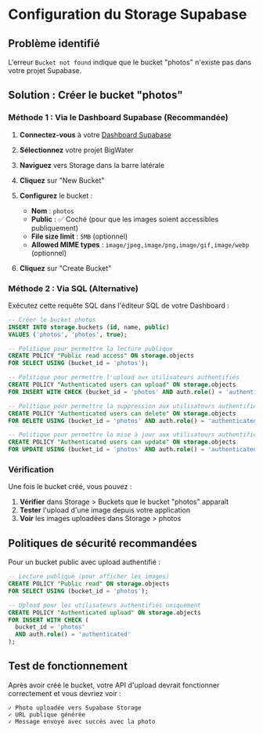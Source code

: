 # Configuration du Storage Supabase

## Problème identifié

L'erreur `Bucket not found` indique que le bucket "photos" n'existe pas dans votre projet Supabase.

## Solution : Créer le bucket "photos"

### Méthode 1 : Via le Dashboard Supabase (Recommandée)

1. **Connectez-vous** à votre [Dashboard Supabase](https://app.supabase.com)
2. **Sélectionnez** votre projet BigWater
3. **Naviguez** vers Storage dans la barre latérale
4. **Cliquez** sur "New Bucket"
5. **Configurez** le bucket :

   - **Nom** : `photos`
   - **Public** : ✅ Coché (pour que les images soient accessibles publiquement)
   - **File size limit** : `5MB` (optionnel)
   - **Allowed MIME types** : `image/jpeg,image/png,image/gif,image/webp` (optionnel)

6. **Cliquez** sur "Create Bucket"

### Méthode 2 : Via SQL (Alternative)

Exécutez cette requête SQL dans l'éditeur SQL de votre Dashboard :

```sql
-- Créer le bucket photos
INSERT INTO storage.buckets (id, name, public)
VALUES ('photos', 'photos', true);

-- Politique pour permettre la lecture publique
CREATE POLICY "Public read access" ON storage.objects
FOR SELECT USING (bucket_id = 'photos');

-- Politique pour permettre l'upload aux utilisateurs authentifiés
CREATE POLICY "Authenticated users can upload" ON storage.objects
FOR INSERT WITH CHECK (bucket_id = 'photos' AND auth.role() = 'authenticated');

-- Politique pour permettre la suppression aux utilisateurs authentifiés
CREATE POLICY "Authenticated users can delete" ON storage.objects
FOR DELETE USING (bucket_id = 'photos' AND auth.role() = 'authenticated');

-- Politique pour permettre la mise à jour aux utilisateurs authentifiés
CREATE POLICY "Authenticated users can update" ON storage.objects
FOR UPDATE USING (bucket_id = 'photos' AND auth.role() = 'authenticated');
```

### Vérification

Une fois le bucket créé, vous pouvez :

1. **Vérifier** dans Storage > Buckets que le bucket "photos" apparaît
2. **Tester** l'upload d'une image depuis votre application
3. **Voir** les images uploadées dans Storage > photos

## Politiques de sécurité recommandées

Pour un bucket public avec upload authentifié :

```sql
-- Lecture publique (pour afficher les images)
CREATE POLICY "Public read" ON storage.objects
FOR SELECT USING (bucket_id = 'photos');

-- Upload pour les utilisateurs authentifiés uniquement
CREATE POLICY "Authenticated upload" ON storage.objects
FOR INSERT WITH CHECK (
  bucket_id = 'photos'
  AND auth.role() = 'authenticated'
);
```

## Test de fonctionnement

Après avoir créé le bucket, votre API d'upload devrait fonctionner correctement et vous devriez voir :

```
✓ Photo uploadée vers Supabase Storage
✓ URL publique générée
✓ Message envoyé avec succès avec la photo
```
